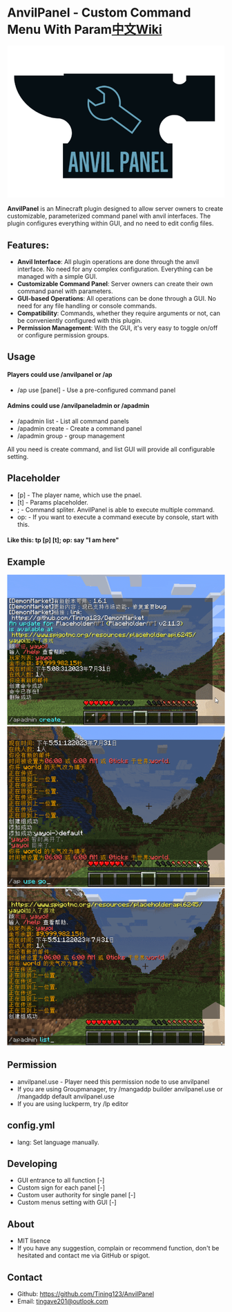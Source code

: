 # AnvilPanel - Custom Command Menu With Param[中文Wiki](https://github.com/Tining123/AnvilPanel/blob/main/README_cn.md)
![logo](https://raw.githubusercontent.com/Tining123/anvilpanel/master/img/logo-small.png)


**AnvilPanel** is an Minecraft plugin designed to allow server owners to create customizable, parameterized command panel with anvil interfaces. The plugin configures everything within GUI, and no need to edit config files.

## Features:
- **Anvil Interface**: All plugin operations are done through the anvil interface. No need for any complex configuration. Everything can be managed with a simple GUI.
- **Customizable Command Panel**: Server owners can create their own command panel with parameters.
- **GUI-based Operations**: All operations can be done through a GUI. No need for any file handling or console commands.
- **Compatibility**: Commands, whether they require arguments or not, can be conveniently configured with this plugin.
- **Permission Management**: With the GUI, it's very easy to toggle on/off or configure permission groups.


## Usage
#### Players could use /anvilpanel or /ap
+ /ap use [panel] - Use a pre-configured command panel

#### Admins could use /anvilpaneladmin or /apadmin
+ /apadmin list - List all command panels
+ /apadmin create - Create a command panel
+ /apadmin group - group management

All you need is create command, and list GUI will provide all configurable setting.

## Placeholder
+ [p] - The player name, which use the pnael.
+ [t] - Params placeholder.
+ ; - Command spliter. AnvilPanel is able to execute multiple command.
+ op: - If you want to execute a command execute by console, start with this.

#### Like this: tp [p] [t]; op: say "I am here"

## Example
![craete](https://github.com/Tining123/AnvilPanel/blob/main/img/create.gif?raw=true)
![use](https://github.com/Tining123/AnvilPanel/blob/main/img/use.gif?raw=true)
![use](https://github.com/Tining123/AnvilPanel/blob/main/img/setting.gif?raw=true)

## Permission
+ anvilpanel.use - Player need this permission node to use anvilpanel
+ If you are using Groupmanager, try /mangaddp builder anvilpanel.use or /mangaddp default anvilpanel.use
+ If you are using luckperm, try /lp editor

## config.yml
+ lang: Set language manually.

## Developing
+ GUI entrance to all function [-]
+ Custom sign for each panel [-]
+ Custom user authority for single panel [-]
+ Custom menus setting with GUI [-]
## About
+ MIT lisence
+ If you have any suggestion, complain or recommend function, don't be hesitated and contact me via GitHub or spigot.
## Contact
- Github: https://github.com/Tining123/AnvilPanel
- Email: tingave201@outlook.com
